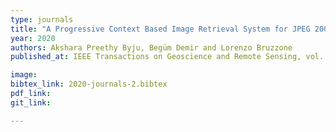 ```yaml
---
type: journals
title: "A Progressive Context Based Image Retrieval System for JPEG 2000 Compressed Remote Sensing Archives"
year: 2020
authors: Akshara Preethy Byju, Begüm Demir and Lorenzo Bruzzone
published_at: IEEE Transactions on Geoscience and Remote Sensing, vol. 58, no. 8, pp. 5739-5751, 2020

image:
bibtex_link: 2020-journals-2.bibtex
pdf_link:
git_link:

---
```

